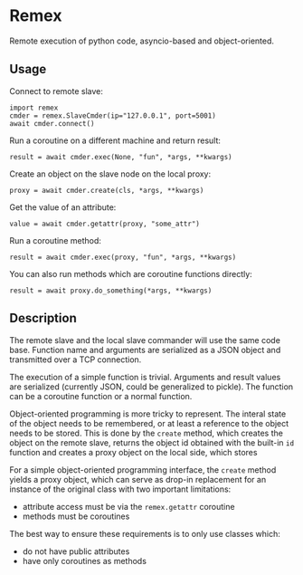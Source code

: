 # Remex

Remote execution of python code, asyncio-based and object-oriented.


## Usage

Connect to remote slave:

```
import remex
cmder = remex.SlaveCmder(ip="127.0.0.1", port=5001)
await cmder.connect()
```

Run a coroutine on a different machine and return result: 
```
result = await cmder.exec(None, "fun", *args, **kwargs)
```

Create an object on the slave node on the local proxy:
```
proxy = await cmder.create(cls, *args, **kwargs)
```

Get the value of an attribute:
```
value = await cmder.getattr(proxy, "some_attr")
```

Run a coroutine method:
```
result = await cmder.exec(proxy, "fun", *args, **kwargs)
```

You can also run methods which are coroutine functions directly:
```
result = await proxy.do_something(*args, **kwargs)
```





## Description

The remote slave and the local slave commander will use the same code base.
Function name and arguments are serialized as a JSON object and transmitted over
a TCP connection.

The execution of a simple function is trivial. Arguments and result values 
are serialized (currently JSON, could be generalized to pickle). The function
can be a coroutine function or a normal function. 

Object-oriented programming is more tricky to represent. The interal state of
the object needs to be remembered, or at least a reference to the object needs
to be stored. This is done by the `create` method, which creates the object on
the remote slave, returns the object id obtained with the built-in `id` function
and creates a proxy object on the local side, which stores

For a simple object-oriented programming interface, the `create` method yields
a proxy object, which can serve as drop-in replacement for an instance of the
original class with two important limitations:
- attribute access must be via the `remex.getattr` coroutine
- methods must be coroutines

The best way to ensure these requirements is to only use classes which:
- do not have public attributes
- have only coroutines as methods
